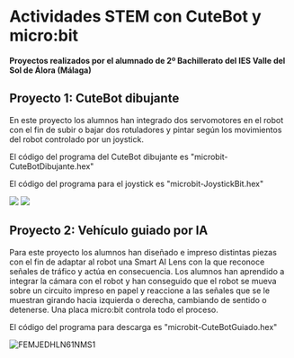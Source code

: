 # Actividades STEM con CuteBot y micro:bit
**Proyectos realizados por el alumnado de 2º Bachillerato del IES Valle del Sol de Álora (Málaga)**
## Proyecto 1: CuteBot dibujante
En este proyecto los alumnos han integrado dos servomotores en el robot con el fin de subir o bajar dos rotuladores y pintar según los movimientos del robot controlado por un joystick.

El código del programa del CuteBot dibujante es "microbit-CuteBotDibujante.hex"

El código del programa para el joystick es "microbit-JoystickBit.hex"

![](https://content.instructables.com/FIU/HA10/LN4M720R/FIUHA10LN4M720R.jpg)
![](https://content.instructables.com/F7J/XX0Q/LN4M721T/F7JXX0QLN4M721T.jpg)

## Proyecto 2: Vehículo guiado por IA
Para este proyecto los alumnos han diseñado e impreso distintas piezas con el fin de adaptar al robot una Smart AI Lens con la que reconoce señales de tráfico y actúa en consecuencia. Los alumnos han aprendido a integrar la cámara con el robot y han conseguido que el robot se mueva sobre un circuito impreso en papel y reaccione a las señales que se le muestran girando hacia izquierda o derecha, cambiando de sentido o detenerse. Una placa micro:bit controla todo el proceso.

El código del programa para descarga es "microbit-CuteBotGuiado.hex"

![FEMJEDHLN61NMS1](https://github.com/TecnoProfesor/CuteBot/assets/65020790/b1ae6c91-ea5e-4244-99cb-08eaf8157e86)
